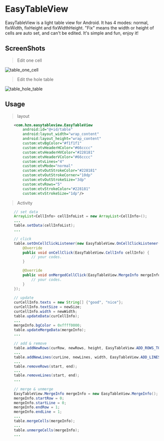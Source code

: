 # EasyTableView
EasyTableView is a light table view for Android. It has 4 modes: normal, fixWidth, fixHeight and fixWidthHeight. "Fix" means the width or height of cells are auto set, and can't be edited. It's simple and fun, enjoy it!

## ScreenShots
>Edit one cell

![table_one_cell](https://github.com/huzenan/EasyTableView/blob/master/screenshots/table_one_cell.gif)

>Edit the hole table

![table_hole_table](https://github.com/huzenan/EasyTableView/blob/master/screenshots/table_hole_table.gif)

## Usage
>layout

```xml
    <com.hzn.easytableview.EasyTableView
        android:id="@+id/table"
        android:layout_width="wrap_content"
        android:layout_height="wrap_content"
        custom:etvBgColor="#f1f1f1"
        custom:etvHeaderHColor="#66cccc"
        custom:etvHeaderHVColor="#228181"
        custom:etvHeaderVColor="#66cccc"
        custom:etvLines="4"
        custom:etvMode="normal"
        custom:etvOutStrokeColor="#228181"
        custom:etvOutStrokeCorner="10dp"
        custom:etvOutStrokeSize="3dp"
        custom:etvRows="5"
        custom:etvStrokeColor="#228181"
        custom:etvStrokeSize="1dp"/>
```

>Activity

```java
    // set data
    ArrayList<CellInfo> cellInfoList = new ArrayList<CellInfo>();
    ...
    table.setData(cellInfoList);
    ...

    // click
    table.setOnCellClickListener(new EasyTableView.OnCellClickListener() {
        @Override
        public void onCellClick(EasyTableView.CellInfo cellInfo) {
            // your codes.
        }

        @Override
        public void onMergedCellClick(EasyTableView.MergeInfo mergeInfo) {
            // your codes.
        }
    });
    
    // update
    curCellInfo.texts = new String[] {"good", "nice"};
    curCellInfo.textSize = newSize;
    curCellInfo.width = newWidth;
    table.updateData(curCellInfo);
    ...
    mergeInfo.bgColor = 0xffff0000;
    table.updateMergeData(mergeInfo);
    ...
    
    // add & remove
    table.addNewRows(curRow, newRows, height, EasyTableView.ADD_ROWS_TOP);
    ...
    table.addNewLines(curLine, newLines, width, EasyTableView.ADD_LINES_RIGHT);
    ...
    table.removeRows(start, end);
    ...
    table.removeLines(start, end);
    ...
    
    // merge & unmerge
    EasyTableView.MergeInfo mergeInfo = new EasyTableView.MergeInfo();
    mergeInfo.startRow = 0;
    mergeInfo.startLine = 0;
    mergeInfo.endRow = 1;
    mergeInfo.endLine = 1;
    ...
    table.mergeCells(mergeInfo);
    ...
    table.unmergeCells(mergeInfo);
    ...
```
